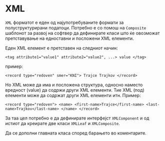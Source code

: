 # XML

`XML` форматот е еден од најупотребуваните формати за полуструктурирани податоци. Потребно е со помош на `Composite`
шаблонот за развој на софтвер да дефинирате класи што ќе овозможат претставување на едноставни и посложени XML елементи.

Еден XML елемент е претставен на следниот начин:

`<tag attribute1="value1" attribute2="value2", ...> value </tag>`

пример:

`<record type="redoven" smer="KNI"> Trajce Trajkov </record>`

Но XML може да има и посложена структура, односно наместо вредност (value) да содржи други XML елементи. Тие XML (под)
елементи може да содржат други XML елементи итн. Пример:

`<record type="redoven">
<name>
<first-name>Trajce</first-name>
<last-name>Trajkov</last-name>
</name>
</record>`

За таа цел потребно е да дефинирате интерфејст `XMLComponent` и од истиот да креирате две класи `XMLLeaf`
и `XMLComposite`.

Да се дополни главната класа според барањето во коментарите.